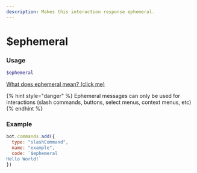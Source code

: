 ```yaml
---
description: Makes this interaction response ephemeral.
---
```


# $ephemeral
### Usage
```php
$ephemeral
```
[What does ephemeral mean? (click me)](https://support.discord.com/hc/en-us/articles/1500000580222-Ephemeral-Messages-FAQ)

{% hint style="danger" %} Ephemeral messages can only be used for interactions (slash commands, buttons, select menus, context menus, etc) {% endhint %} 
 
### Example
```javascript
bot.commands.add({
  type: "slashCommand",
  name: "example",
  code: `$ephemeral
Hello World!`
})
```